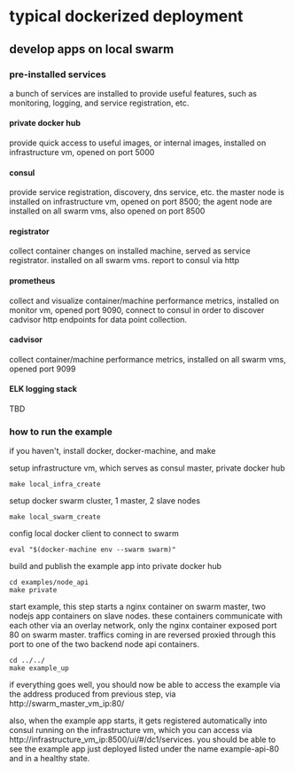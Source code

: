 # typical dockerized deployment

## develop apps on local swarm

### pre-installed services
a bunch of services are installed to provide useful features, such as monitoring, logging, and service registration, etc.

#### private docker hub
provide quick access to useful images, or internal images, installed on infrastructure vm, opened on port 5000
#### consul
provide service registration, discovery, dns service, etc. the master node is installed on infrastructure vm, opened on port 8500; the agent node are installed on all swarm vms, also opened on port 8500
#### registrator
collect container changes on installed machine, served as service registrator. installed on all swarm vms. report to consul via http
#### prometheus
collect and visualize container/machine performance metrics, installed on monitor vm, opened port 9090, connect to consul in order to discover cadvisor http endpoints for data point collection.
#### cadvisor
collect container/machine performance metrics, installed on all swarm vms, opened port 9099
#### ELK logging stack
TBD

### how to run the example
if you haven't, install docker, docker-machine, and make

setup infrastructure vm, which serves as consul master, private docker hub
```shell
make local_infra_create
```
setup docker swarm cluster, 1 master, 2 slave nodes
```shell
make local_swarm_create
```
config local docker client to connect to swarm
```shell
eval "$(docker-machine env --swarm swarm)"
```
build and publish the example app into private docker hub
```shell
cd examples/node_api
make private
```
start example, this step starts a nginx container on swarm master, two nodejs app containers on slave nodes. these containers communicate with each other via an overlay network, only the nginx container exposed port 80 on swarm master. traffics coming in are reversed proxied through this port to one of the two backend node api containers.
```shell
cd ../../
make example_up
```
if everything goes well, you should now be able to access the example via the address produced from previous step, via http://swarm_master_vm_ip:80/

also, when the example app starts, it gets registered automatically into consul running on the infrastructure vm, which you can access via http://infrastructure_vm_ip:8500/ui/#/dc1/services. you should be able to see the example app just deployed listed under the name example-api-80 and in a healthy state.
